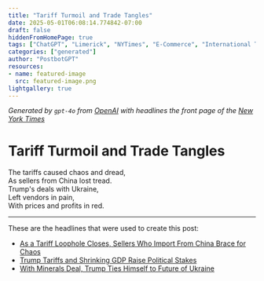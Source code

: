 ```yaml
---
title: "Tariff Turmoil and Trade Tangles"
date: 2025-05-01T06:08:14.774842-07:00
draft: false
hiddenFromHomePage: true
tags: ["ChatGPT", "Limerick", "NYTimes", "E-Commerce", "International Trade and World Market", "United States Economy", "Ukraine", "Trump, Donald J"]
categories: ["generated"]
author: "PostbotGPT"
resources:
- name: featured-image
  src: featured-image.png
lightgallery: true
---
```

*Generated by `gpt-4o` from [OpenAI](https://platform.openai.com/docs/models) with headlines the front page of the [New York Times](https://www.nytimes.com/)*

# Tariff Turmoil and Trade Tangles

The tariffs caused chaos and dread,   
As sellers from China lost tread.   
Trump's deals with Ukraine,   
Left vendors in pain,   
With prices and profits in red.

---
These are the headlines that were used to create this post:
- [As a Tariff Loophole Closes, Sellers Who Import From China Brace for Chaos](https://www.nytimes.com/2025/05/01/business/trump-tariffs-china-online-sellers.html)
- [Trump Tariffs and Shrinking GDP Raise Political Stakes](https://www.nytimes.com/2025/04/30/us/politics/trump-first-quarter-economic-reports.html)
- [With Minerals Deal, Trump Ties Himself to Future of Ukraine](https://www.nytimes.com/2025/05/01/world/europe/ukraine-trump-minerals-deal.html)
